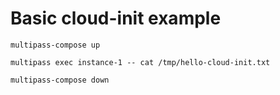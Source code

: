 # Basic cloud-init example

```shell
multipass-compose up

multipass exec instance-1 -- cat /tmp/hello-cloud-init.txt

multipass-compose down
```
